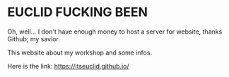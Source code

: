 # EUCLID FUCKING BEEN
Oh, well... I don't have enough money to host a server for website, thanks Github; my savior.

This website about my workshop and some infos.

Here is the link: https://itseuclid.github.io/

